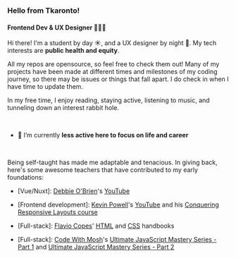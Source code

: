 <!--
**maureento8888/maureento8888** is a ✨ _special_ ✨ repository because its `README.md` (this file) appears on your GitHub profile. -->

### Hello from Tkaronto!

#### Frontend Dev & UX Designer 👩🏻‍💻

Hi there! I'm a student by  day ☀️, and a UX designer by night 🌃. My tech interests are **public health and equity**.

All my repos are opensource, so feel free to check them out! Many of my projects have been made at different times and milestones of my coding journey, so there may be issues or things that fall apart. I do check in when I have time to update them.

In my free time, I enjoy reading, staying active, listening to music, and tunneling down an interest rabbit hole.

<br>

- 🔭 I’m currently **less active here to focus on life and career**

<!-- I'm currently working on my personal portfolio and [frontendmentor.io challenges](https://github.com/maureento8888/Frontend-Mentor-Challenges.git)-->
  
<!-- 💡 I’m looking to collaborate on projects that involve public health and equity.-->
  
<!-- 🏀 My UI work: [Dribbble](https://dribbble.com/maureen_to) (hiatus)-->

<!-- ✍🏼 My UX work: [UXFolio](https://uxfol.io/maureenito) (hiatus)-->
  
<!-- 👩🏻‍💻 Tech blogging at [DEV](https://dev.to/maureento8888) (hiatus)-->

<!-- 📫 How to reach me: [LinkedIn](https://www.linkedin.com/in/maureento)-->

<!-- ☺️ Ask me about web accessibility, responsive web design, and being self-taught-->

<br>

Being self-taught has made me adaptable and tenacious. In giving back, here's some awesome teachers that have contributed to my early foundations:</p>

- [Vue/Nuxt]: [Debbie O'Brien](https://github.com/debs-obrien)'s [YouTube](https://youtube.com/c/DebbieOBrien)

- [Frontend development]: [Kevin Powell](https://www.kevinpowell.co/)'s [YouTube](https://youtube.com/kepowob) and his [Conquering Responsive Layouts course](https://courses.kevinpowell.co/conquering-responsive-layouts)

- [Full-stack]: [Flavio Copes](https://flaviocopes.com/)' [HTML](https://flaviocopes.com/page/html-handbook/) and [CSS](https://flaviocopes.com/page/css-handbook/) handbooks

- [Full-stack]: [Code With Mosh](https://codewithmosh.com/p/home)'s [Ultimate JavaScript Mastery Series - Part 1](https://codewithmosh.com/p/javascript-basics-for-beginners) and [Ultimate JavaScript Mastery Series - Part 2](https://codewithmosh.com/p/object-oriented-programming-in-javascript)
  
